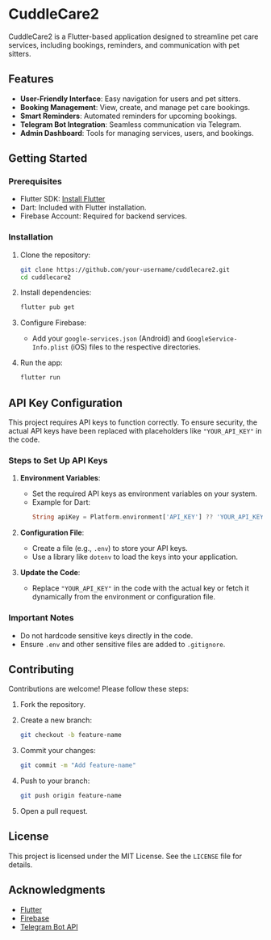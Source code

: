 # CuddleCare2

CuddleCare2 is a Flutter-based application designed to streamline pet care services, including bookings, reminders, and communication with pet sitters.

## Features

- **User-Friendly Interface**: Easy navigation for users and pet sitters.
- **Booking Management**: View, create, and manage pet care bookings.
- **Smart Reminders**: Automated reminders for upcoming bookings.
- **Telegram Bot Integration**: Seamless communication via Telegram.
- **Admin Dashboard**: Tools for managing services, users, and bookings.

## Getting Started

### Prerequisites

- Flutter SDK: [Install Flutter](https://docs.flutter.dev/get-started/install)
- Dart: Included with Flutter installation.
- Firebase Account: Required for backend services.

### Installation

1. Clone the repository:

   ```bash
   git clone https://github.com/your-username/cuddlecare2.git
   cd cuddlecare2
   ```

2. Install dependencies:

   ```bash
   flutter pub get
   ```

3. Configure Firebase:
   - Add your `google-services.json` (Android) and `GoogleService-Info.plist` (iOS) files to the respective directories.

4. Run the app:

   ```bash
   flutter run
   ```

## API Key Configuration

This project requires API keys to function correctly. To ensure security, the actual API keys have been replaced with placeholders like `"YOUR_API_KEY"` in the code.

### Steps to Set Up API Keys

1. **Environment Variables**:
   - Set the required API keys as environment variables on your system.
   - Example for Dart:
     ```dart
     String apiKey = Platform.environment['API_KEY'] ?? 'YOUR_API_KEY';
     ```

2. **Configuration File**:
   - Create a file (e.g., `.env`) to store your API keys.
   - Use a library like `dotenv` to load the keys into your application.

3. **Update the Code**:
   - Replace `"YOUR_API_KEY"` in the code with the actual key or fetch it dynamically from the environment or configuration file.

### Important Notes

- Do not hardcode sensitive keys directly in the code.
- Ensure `.env` and other sensitive files are added to `.gitignore`.

## Contributing

Contributions are welcome! Please follow these steps:

1. Fork the repository.
2. Create a new branch:

   ```bash
   git checkout -b feature-name
   ```

3. Commit your changes:

   ```bash
   git commit -m "Add feature-name"
   ```

4. Push to your branch:

   ```bash
   git push origin feature-name
   ```

5. Open a pull request.

## License

This project is licensed under the MIT License. See the `LICENSE` file for details.

## Acknowledgments

- [Flutter](https://flutter.dev/)
- [Firebase](https://firebase.google.com/)
- [Telegram Bot API](https://core.telegram.org/bots/api)
